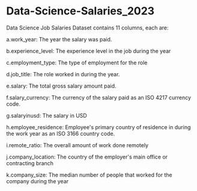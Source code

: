 # Data-Science-Salaries_2023

Data Science Job Salaries Dataset contains 11 columns, each are:

a.work_year: The year the salary was paid.

b.experience_level: The experience level in the job during the year

c.employment_type: The type of employment for the role

d.job_title: The role worked in during the year.

e.salary: The total gross salary amount paid.

f.salary_currency: The currency of the salary paid as an ISO 4217 currency code.

g.salaryinusd: The salary in USD

h.employee_residence: Employee's primary country of residence in during the work year as an ISO 3166 country code.

i.remote_ratio: The overall amount of work done remotely

j.company_location: The country of the employer's main office or contracting branch

k.company_size: The median number of people that worked for the company during the year


